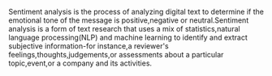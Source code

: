 Sentiment analysis is the process of analyzing digital text to determine if the emotional tone of the message is positive,negative or neutral.Sentiment analysis is a form of text research that uses a mix of statistics,natural language processing(NLP) and machine learning to identify and extract subjective information-for instance,a reviewer's feelings,thoughts,judgements,or assessments about a particular topic,event,or a company and its activities.
